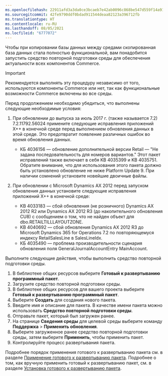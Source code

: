 ```yaml
---
ms.openlocfilehash: 22911afd3a3da0ce3bcaeb7e42ab0096c868be547d559f14a91e09d6e6e12c08
ms.sourcegitcommit: 42fe9790ddf0bdad911544deaa82123a396712fb
ms.translationtype: HT
ms.contentlocale: ru-RU
ms.lasthandoff: 08/05/2021
ms.locfileid: "6777072"
---
```

Чтобы при копировании базы данных между средами скопированная база данных стала полностью функциональной, вам понадобится запустить средство повторной подготовки среды для обеспечения актуальности всех компонентов Commerce.

> [!IMPORTANT]
> Рекомендуется выполнять эту процедуру независимо от того, используются компоненты Commerce или нет, так как функциональные возможности Commerce включены во все среды. 

Перед продолжением необходимо убедиться, что выполнены следующие необходимые условия:
1. При обновлении до выпуска за июль 2017 г. (также называется 7.2) 7.2.11792.56024 примените следующие исправления приложений X++ в конечной среде перед выполнением обновления данных в этой среде. Это предотвратит появление различных ошибок во время обновления данных.

    - КБ 4036156 — обновление дополнительной версии Retail — "Не задана последовательность для номеров вариантов." Этот пакет исправлений также включает в себя KB 4035399 и KB 4035751. Обратите внимание, что для использования этого пакета должно быть установлено обновление не ниже Platform Update 9. При наличии сомнений установите новейшие двоичные файлы.
    
2. При обновлении с Microsoft Dynamics AX 2012 перед запуском обновления данных установите следующие исправления приложений X++ в конечной среде:
    - KB 4033183 — сбой обновления (не розничного) Dynamics AX 2012 R2 или Dynamics AX 2012 R3 (до накопительного обновления CU8) с сообщением о том, что не найден объект для dbo.RETAILTILLLAYOUTZONE.
    - KB 4040692 — сбой обновления Dynamics AX 2012 R3 до Microsoft Dynamics 365 for Operations 7.2 по повторяющемуся индексу RetailSalesLine в SalesLineIdx.
    - КБ 4035490 — проблема производительности сценария обновления поля GeneralJournalAccountEntry MainAccount.


Выполните следующие действия, чтобы выполнить средство повторной подготовки среды.

1. В библиотеке общих ресурсов выберите **Готовый к развертыванию программный пакет**.
2. Загрузите средство повторной подготовки среды.
3. В библиотеке общих ресурсов для вашего проекта выберите **Готовый к развертыванию программный пакет**.
4. Выберите **Создать** для создания нового пакета.
5. Введите имя и описание для пакета. В качестве имени пакета можно использовать **Средство повторной подготовки среды**.
6. Отправьте пакет, который был загружен ранее.
7. На странице **Сведения среды** для целевой среды выберите команду **Поддержка** > **Применить обновления**.
8. Выберите загруженное ранее средство повторной подготовки среды, затем выберите **Применить**, чтобы применить пакет.
9. Контролируйте процесс развертывания пакета. 

Подробнее порядок применения готового к развертыванию пакета см. в разделе [Применение готового к развертыванию пакета](../deployment/create-apply-deployable-package.md). Подробнее о том, как вручную применить готовый к развертыванию пакет, см. в разделе [Установка готового к развертыванию пакета](../deployment/install-deployable-package.md).
